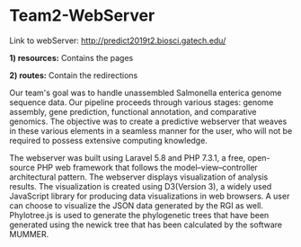# Team2-WebServer

Link to webServer: http://predict2019t2.biosci.gatech.edu/

**1) resources:** Contains the pages

**2) routes:** Contain the redirections 

Our team's goal was to handle unassembled Salmonella enterica genome sequence data. Our pipeline proceeds through various stages: genome assembly, gene prediction, functional annotation, and comparative genomics. The objective was to create a predictive webserver that weaves in these various elements in a seamless manner for the user, who will not be required to possess extensive computing knowledge.

The webserver was built using Laravel 5.8 and PHP 7.3.1, a free, open-source PHP web framework that follows the model–view–controller architectural pattern. The webserver displays visualization of analysis results. The visualization is created using D3(Version 3), a widely used JavaScript library for producing data visualizations in web browsers. A user can choose to visualize the JSON data generated by the RGI as well. Phylotree.js is used to generate the phylogenetic trees that have been generated using the newick tree that has been calculated by the software MUMMER.
